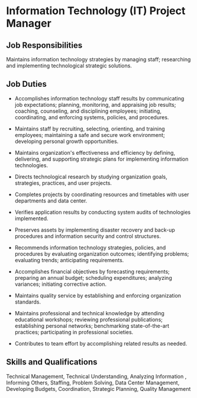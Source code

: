 # Information Technology (IT) Project Manager

## Job Responsibilities

Maintains information technology strategies by managing staff; researching and implementing technological strategic solutions.

## Job Duties

* Accomplishes information technology staff results by communicating job expectations; planning, monitoring, and appraising job results; coaching, counseling, and disciplining employees; initiating, coordinating, and enforcing systems, policies, and procedures.

* Maintains staff by recruiting, selecting, orienting, and training employees; maintaining a safe and secure work environment; developing personal growth opportunities.

* Maintains organization&apos;s effectiveness and efficiency by defining, delivering, and supporting strategic plans for implementing information technologies.

* Directs technological research by studying organization goals, strategies, practices, and user projects.

* Completes projects by coordinating resources and timetables with user departments and data center.

* Verifies application results by conducting system audits of technologies implemented.

* Preserves assets by implementing disaster recovery and back-up procedures and information security and control structures.

* Recommends information technology strategies, policies, and procedures by evaluating organization outcomes; identifying problems; evaluating trends; anticipating requirements.

* Accomplishes financial objectives by forecasting requirements; preparing an annual budget; scheduling expenditures; analyzing variances; initiating corrective action.

* Maintains quality service by establishing and enforcing organization standards.

* Maintains professional and technical knowledge by attending educational workshops; reviewing professional publications; establishing personal networks; benchmarking state-of-the-art practices; participating in professional societies.

* Contributes to team effort by accomplishing related results as needed.

## Skills and Qualifications

Technical Management, Technical Understanding, Analyzing Information , Informing Others, Staffing, Problem Solving, Data Center Management, Developing Budgets, Coordination, Strategic Planning, Quality Management

